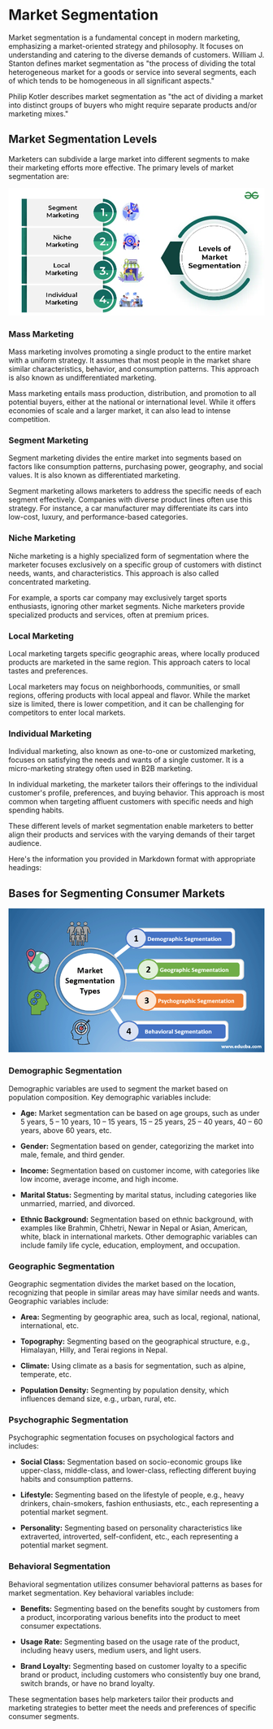 # Market Segmentation

Market segmentation is a fundamental concept in modern marketing, emphasizing a market-oriented strategy and philosophy. It focuses on understanding and catering to the diverse demands of customers. William J. Stanton defines market segmentation as "the process of dividing the total heterogeneous market for a goods or service into several segments, each of which tends to be homogeneous in all significant aspects."

Philip Kotler describes market segmentation as "the act of dividing a market into distinct groups of buyers who might require separate products and/or marketing mixes."

## Market Segmentation Levels

Marketers can subdivide a large market into different segments to make their marketing efforts more effective. The primary levels of market segmentation are:

![markets](image-7.png)

### Mass Marketing

Mass marketing involves promoting a single product to the entire market with a uniform strategy. It assumes that most people in the market share similar characteristics, behavior, and consumption patterns. This approach is also known as undifferentiated marketing.

Mass marketing entails mass production, distribution, and promotion to all potential buyers, either at the national or international level. While it offers economies of scale and a larger market, it can also lead to intense competition.

### Segment Marketing

Segment marketing divides the entire market into segments based on factors like consumption patterns, purchasing power, geography, and social values. It is also known as differentiated marketing.

Segment marketing allows marketers to address the specific needs of each segment effectively. Companies with diverse product lines often use this strategy. For instance, a car manufacturer may differentiate its cars into low-cost, luxury, and performance-based categories.

### Niche Marketing

Niche marketing is a highly specialized form of segmentation where the marketer focuses exclusively on a specific group of customers with distinct needs, wants, and characteristics. This approach is also called concentrated marketing.

For example, a sports car company may exclusively target sports enthusiasts, ignoring other market segments. Niche marketers provide specialized products and services, often at premium prices.

### Local Marketing

Local marketing targets specific geographic areas, where locally produced products are marketed in the same region. This approach caters to local tastes and preferences.

Local marketers may focus on neighborhoods, communities, or small regions, offering products with local appeal and flavor. While the market size is limited, there is lower competition, and it can be challenging for competitors to enter local markets.

### Individual Marketing

Individual marketing, also known as one-to-one or customized marketing, focuses on satisfying the needs and wants of a single customer. It is a micro-marketing strategy often used in B2B marketing.

In individual marketing, the marketer tailors their offerings to the individual customer's profile, preferences, and buying behavior. This approach is most common when targeting affluent customers with specific needs and high spending habits.

These different levels of market segmentation enable marketers to better align their products and services with the varying demands of their target audience.

Here's the information you provided in Markdown format with appropriate headings:

## Bases for Segmenting Consumer Markets

![Segments bases](image-8.png)

### Demographic Segmentation

Demographic variables are used to segment the market based on population composition. Key demographic variables include:

- **Age:** Market segmentation can be based on age groups, such as under 5 years, 5 – 10 years, 10 – 15 years, 15 – 25 years, 25 – 40 years, 40 – 60 years, above 60 years, etc.

- **Gender:** Segmentation based on gender, categorizing the market into male, female, and third gender.

- **Income:** Segmentation based on customer income, with categories like low income, average income, and high income.

- **Marital Status:** Segmenting by marital status, including categories like unmarried, married, and divorced.

- **Ethnic Background:** Segmentation based on ethnic background, with examples like Brahmin, Chhetri, Newar in Nepal or Asian, American, white, black in international markets. Other demographic variables can include family life cycle, education, employment, and occupation.

### Geographic Segmentation

Geographic segmentation divides the market based on the location, recognizing that people in similar areas may have similar needs and wants. Geographic variables include:

- **Area:** Segmenting by geographic area, such as local, regional, national, international, etc.

- **Topography:** Segmenting based on the geographical structure, e.g., Himalayan, Hilly, and Terai regions in Nepal.

- **Climate:** Using climate as a basis for segmentation, such as alpine, temperate, etc.

- **Population Density:** Segmenting by population density, which influences demand size, e.g., urban, rural, etc.

### Psychographic Segmentation

Psychographic segmentation focuses on psychological factors and includes:

- **Social Class:** Segmentation based on socio-economic groups like upper-class, middle-class, and lower-class, reflecting different buying habits and consumption patterns.

- **Lifestyle:** Segmenting based on the lifestyle of people, e.g., heavy drinkers, chain-smokers, fashion enthusiasts, etc., each representing a potential market segment.

- **Personality:** Segmenting based on personality characteristics like extraverted, introverted, self-confident, etc., each representing a potential market segment.

### Behavioral Segmentation

Behavioral segmentation utilizes consumer behavioral patterns as bases for market segmentation. Key behavioral variables include:

- **Benefits:** Segmenting based on the benefits sought by customers from a product, incorporating various benefits into the product to meet consumer expectations.

- **Usage Rate:** Segmenting based on the usage rate of the product, including heavy users, medium users, and light users.

- **Brand Loyalty:** Segmenting based on customer loyalty to a specific brand or product, including customers who consistently buy one brand, switch brands, or have no brand loyalty.

These segmentation bases help marketers tailor their products and marketing strategies to better meet the needs and preferences of specific consumer segments.